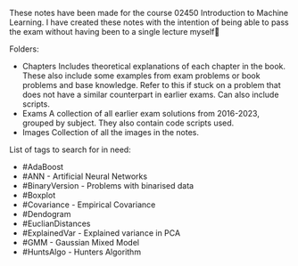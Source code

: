 
These notes have been made for the course 02450 Introduction to Machine Learning. I have created these notes with the intention of being able to pass the exam without having been to a single lecture myself🥸

Folders:
- Chapters
	Includes theoretical explanations of each chapter in the book. These also include some examples from exam problems or book problems and base knowledge. Refer to this if stuck on a problem that does not have a similar counterpart in earlier exams. Can also include scripts.
- Exams
	A collection of all earlier exam solutions from 2016-2023, grouped by subject. They also contain code scripts used. 
- Images
	Collection of all the images in the notes.



List of tags to search for in need:
- #AdaBoost 
- #ANN - Artificial Neural Networks
- #BinaryVersion - Problems with binarised data
- #Boxplot 
- #Covariance - Empirical Covariance
- #Dendogram 
- #EuclianDistances
- #ExplainedVar - Explained variance in PCA
- #GMM - Gaussian Mixed Model
- #HuntsAlgo - Hunters Algorithm